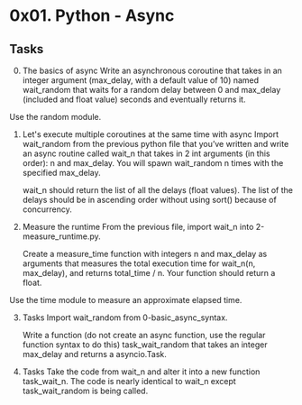 # 0x01. Python - Async

## Tasks

0. The basics of async
   Write an asynchronous coroutine that takes in an integer argument (max_delay, with a default value of 10) named wait_random that waits for a random delay between 0 and max_delay (included and float value) seconds and eventually returns it.

Use the random module.

1. Let's execute multiple coroutines at the same time with async
   Import wait_random from the previous python file that you’ve written and write an async routine called wait_n that takes in 2 int arguments (in this order): n and max_delay. You will spawn wait_random n times with the specified max_delay.

   wait_n should return the list of all the delays (float values). The list of the delays should be in ascending order without using sort() because of concurrency.

2. Measure the runtime
   From the previous file, import wait_n into 2-measure_runtime.py.

   Create a measure_time function with integers n and max_delay as arguments that measures the total execution time for wait_n(n, max_delay), and returns total_time / n. Your function should return a float.

Use the time module to measure an approximate elapsed time.

3. Tasks
   Import wait_random from 0-basic_async_syntax.

   Write a function (do not create an async function, use the regular function syntax to do this) task_wait_random that takes an integer max_delay and returns a asyncio.Task.

4. Tasks
   Take the code from wait_n and alter it into a new function task_wait_n. The code is nearly identical to wait_n except task_wait_random is being called.
